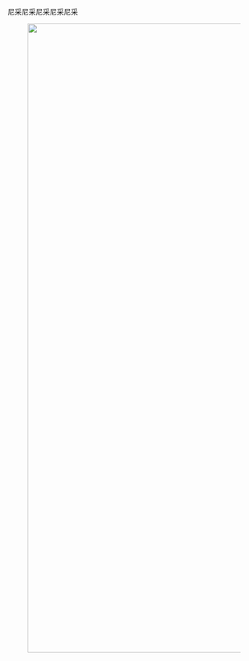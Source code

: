 <p data-pid="m3VAF_JT">尼采尼采尼采尼采尼采</p><figure data-size="normal"><img src="https://picx.zhimg.com/v2-6bd5d8ca95a6050cd6b8f8ec14741fba_720w.jpg?source=d16d100b" data-caption="" data-size="normal" data-rawwidth="1250" data-rawheight="11392" class="origin_image zh-lightbox-thumb" width="1250" data-original="https://picx.zhimg.com/v2-6bd5d8ca95a6050cd6b8f8ec14741fba_720w.jpg?source=d16d100b"></figure><p></p>